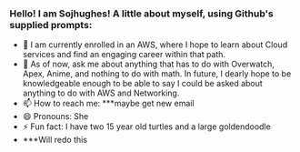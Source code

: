 ### Hello! I am Sojhughes! A little about myself, using Github's supplied prompts:

- 🌱 I am currently enrolled in an AWS, where I hope to learn about Cloud services and find an engaging career within that path. 
- 💬 As of now, ask me about anything that has to do with Overwatch, Apex, Anime, and nothing to do with math. In future, I dearly hope to be knowledgeable enough to be able to say I could be asked about anything to do with AWS and Networking.
- 📫 How to reach me: ***maybe get new email
- 😄 Pronouns: She
- ⚡ Fun fact: I have two 15 year old turtles and a large goldendoodle
- ***Will redo this

